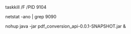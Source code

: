 taskkill /F /PID 9104

netstat -ano | grep 9090

nohup java -jar pdf_conversion_api-0.0.1-SNAPSHOT.jar &